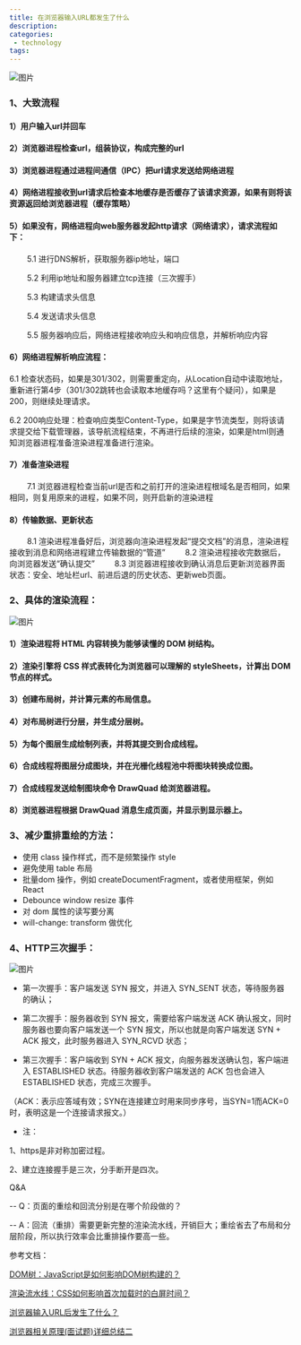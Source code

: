 ```yaml
---
title: 在浏览器输入URL都发生了什么
description: 
categories:
 - technology
tags:
---
```





![图片]({{site.url}}/assets/images/note/broswer1.jpg) 

### 1、大致流程

#### 1）用户输入url并回车
#### 2）浏览器进程检查url，组装协议，构成完整的url
#### 3）浏览器进程通过进程间通信（IPC）把url请求发送给网络进程
#### 4）网络进程接收到url请求后检查本地缓存是否缓存了该请求资源，如果有则将该资源返回给浏览器进程（缓存策略）
#### 5）如果没有，网络进程向web服务器发起http请求（网络请求），请求流程如下：

        5.1 进行DNS解析，获取服务器ip地址，端口

        5.2 利用ip地址和服务器建立tcp连接（三次握手）

        5.3 构建请求头信息

        5.4 发送请求头信息

        5.5 服务器响应后，网络进程接收响应头和响应信息，并解析响应内容

#### 6）网络进程解析响应流程：

6.1 检查状态码，如果是301/302，则需要重定向，从Location自动中读取地址，重新进行第4步（301/302跳转也会读取本地缓存吗？这里有个疑问），如果是200，则继续处理请求。
        
6.2 200响应处理：检查响应类型Content-Type，如果是字节流类型，则将该请求提交给下载管理器，该导航流程结束，不再进行后续的渲染，如果是html则通知浏览器进程准备渲染进程准备进行渲染。
#### 7）准备渲染进程
        7.1 浏览器进程检查当前url是否和之前打开的渲染进程根域名是否相同，如果相同，则复用原来的进程，如果不同，则开启新的渲染进程
#### 8）传输数据、更新状态
        8.1 渲染进程准备好后，浏览器向渲染进程发起“提交文档”的消息，渲染进程接收到消息和网络进程建立传输数据的“管道”
        8.2 渲染进程接收完数据后，向浏览器发送“确认提交”
        8.3 浏览器进程接收到确认消息后更新浏览器界面状态：安全、地址栏url、前进后退的历史状态、更新web页面。


### 2、具体的渲染流程：

![图片]({{site.url}}/assets/images/note/broswer3.png) 

#### 1）渲染进程将 HTML 内容转换为能够读懂的 DOM 树结构。
#### 2）渲染引擎将 CSS 样式表转化为浏览器可以理解的 styleSheets，计算出 DOM 节点的样式。
#### 3）创建布局树，并计算元素的布局信息。
#### 4）对布局树进行分层，并生成分层树。
#### 5）为每个图层生成绘制列表，并将其提交到合成线程。
#### 6）合成线程将图层分成图块，并在光栅化线程池中将图块转换成位图。
#### 7）合成线程发送绘制图块命令 DrawQuad 给浏览器进程。
#### 8）浏览器进程根据 DrawQuad 消息生成页面，并显示到显示器上。


### 3、减少重排重绘的方法：
- 使用 class 操作样式，而不是频繁操作 style
- 避免使用 table 布局
- 批量dom 操作，例如 createDocumentFragment，或者使用框架，例如 React
- Debounce window resize 事件
- 对 dom 属性的读写要分离
- will-change: transform 做优化


### 4、HTTP三次握手：

![图片]({{site.url}}/assets/images/note/broswer2.png) 

- 第一次握手：客户端发送 SYN 报文，并进入 SYN_SENT 状态，等待服务器的确认；

- 第二次握手：服务器收到 SYN 报文，需要给客户端发送 ACK 确认报文，同时服务器也要向客户端发送一个 SYN 报文，所以也就是向客户端发送 SYN + ACK 报文，此时服务器进入 SYN_RCVD 状态；

- 第三次握手：客户端收到 SYN + ACK 报文，向服务器发送确认包，客户端进入 ESTABLISHED 状态。待服务器收到客户端发送的 ACK 包也会进入 ESTABLISHED 状态，完成三次握手。

（ACK：表示应答域有效；SYN在连接建立时用来同步序号，当SYN=1而ACK=0时，表明这是一个连接请求报文。）

* 注：

1、https是非对称加密过程。

2、建立连接握手是三次，分手断开是四次。




Q&A

-- Q：页面的重绘和回流分别是在哪个阶段做的？

-- A：回流（重排）需要更新完整的渲染流水线，开销巨大；重绘省去了布局和分层阶段，所以执行效率会比重排操作要高一些。



参考文档：

[DOM树：JavaScript是如何影响DOM树构建的？](https://time.geekbang.org/column/article/140140)

[渲染流水线：CSS如何影响首次加载时的白屏时间？](https://time.geekbang.org/column/article/140703)

[浏览器输入URL后发生了什么？](https://juejin.cn/post/6871947938701475847)

[浏览器相关原理(面试题)详细总结二](https://juejin.cn/post/6844903969693646862)

